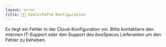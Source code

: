 ```yaml
---
layout: error
title: 👩‍💻 Fehlerhafte Konfiguration
---
```


Es liegt ein Fehler in der Cloud-Konfiguration vor. Bitte kontaktiere
den internen IT-Support oder den Support des _beeSpaces_ Lieferanten um
den Fehler zu beheben.
